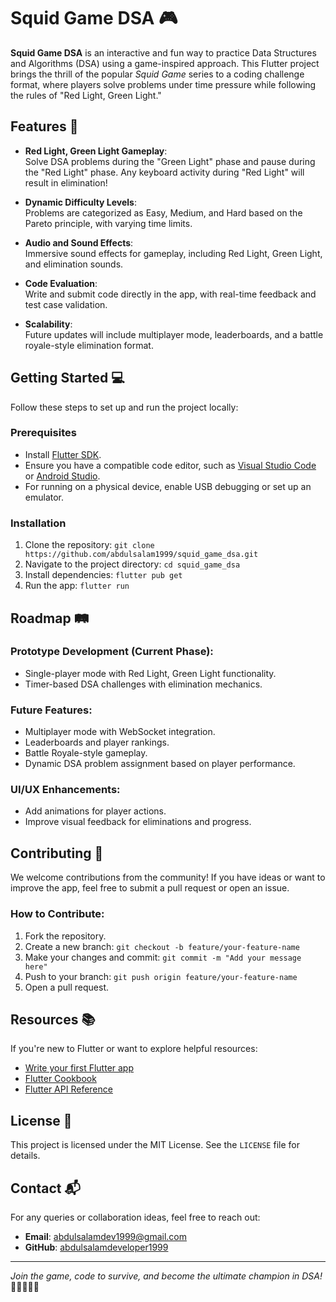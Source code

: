 # Squid Game DSA 🎮

**Squid Game DSA** is an interactive and fun way to practice Data Structures and Algorithms (DSA) using a game-inspired approach. This Flutter project brings the thrill of the popular *Squid Game* series to a coding challenge format, where players solve problems under time pressure while following the rules of "Red Light, Green Light."  

## Features 🚀

- **Red Light, Green Light Gameplay**:  
  Solve DSA problems during the "Green Light" phase and pause during the "Red Light" phase. Any keyboard activity during "Red Light" will result in elimination!  

- **Dynamic Difficulty Levels**:  
  Problems are categorized as Easy, Medium, and Hard based on the Pareto principle, with varying time limits.  

- **Audio and Sound Effects**:  
  Immersive sound effects for gameplay, including Red Light, Green Light, and elimination sounds.  

- **Code Evaluation**:  
  Write and submit code directly in the app, with real-time feedback and test case validation.  

- **Scalability**:  
  Future updates will include multiplayer mode, leaderboards, and a battle royale-style elimination format.  

## Getting Started 💻

Follow these steps to set up and run the project locally:

### Prerequisites
- Install [Flutter SDK](https://flutter.dev/docs/get-started/install).
- Ensure you have a compatible code editor, such as [Visual Studio Code](https://code.visualstudio.com/) or [Android Studio](https://developer.android.com/studio).
- For running on a physical device, enable USB debugging or set up an emulator.

### Installation
1. Clone the repository: `git clone https://github.com/abdulsalam1999/squid_game_dsa.git`
2. Navigate to the project directory: `cd squid_game_dsa`
3. Install dependencies: `flutter pub get`
4. Run the app: `flutter run`

## Roadmap 🛤️

### Prototype Development (Current Phase):
- Single-player mode with Red Light, Green Light functionality.
- Timer-based DSA challenges with elimination mechanics.

### Future Features:
- Multiplayer mode with WebSocket integration.
- Leaderboards and player rankings.
- Battle Royale-style gameplay.
- Dynamic DSA problem assignment based on player performance.

### UI/UX Enhancements:
- Add animations for player actions.
- Improve visual feedback for eliminations and progress.

## Contributing 🤝

We welcome contributions from the community! If you have ideas or want to improve the app, feel free to submit a pull request or open an issue.

### How to Contribute:
1. Fork the repository.
2. Create a new branch: `git checkout -b feature/your-feature-name`
3. Make your changes and commit: `git commit -m "Add your message here"`
4. Push to your branch: `git push origin feature/your-feature-name`
5. Open a pull request.

## Resources 📚

If you're new to Flutter or want to explore helpful resources:  
- [Write your first Flutter app](https://docs.flutter.dev/get-started/codelab)  
- [Flutter Cookbook](https://docs.flutter.dev/cookbook)  
- [Flutter API Reference](https://docs.flutter.dev/)  

## License 📜

This project is licensed under the MIT License. See the `LICENSE` file for details.

## Contact 📬

For any queries or collaboration ideas, feel free to reach out:  
- **Email**: abdulsalamdev1999@gmail.com  
- **GitHub**: [abdulsalamdeveloper1999](https://github.com/abdulsalamdeveloper1999)  

---

*Join the game, code to survive, and become the ultimate champion in DSA!* 🚀👩‍💻👨‍💻
